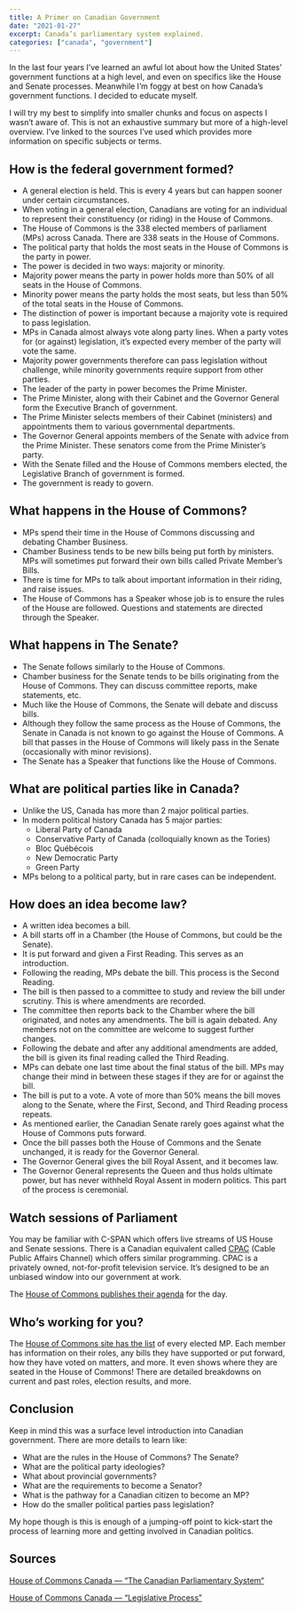 ```yaml
---
title: A Primer on Canadian Government
date: "2021-01-27"
excerpt: Canada’s parliamentary system explained.
categories: ["canada", "government"]
---
```


In the last four years I’ve learned an awful lot about how the United States’ government functions at a high level, and even on specifics like the House and Senate processes. Meanwhile I’m foggy at best on how Canada’s government functions. I decided to educate myself.

I will try my best to simplify into smaller chunks and focus on aspects I wasn’t aware of. This is not an exhaustive summary but more of a high-level overview. I’ve linked to the sources I’ve used which provides more information on specific subjects or terms.

## How is the federal government formed?

- A general election is held. This is every 4 years but can happen sooner under certain circumstances.
- When voting in a general election, Canadians are voting for an individual to represent their constituency (or riding) in the House of Commons.
- The House of Commons is the 338 elected members of parliament (MPs) across Canada. There are 338 seats in the House of Commons.
- The political party that holds the most seats in the House of Commons is the party in power.
- The power is decided in two ways: majority or minority.
- Majority power means the party in power holds more than 50% of all seats in the House of Commons.
- Minority power means the party holds the most seats, but less than 50% of the total seats in the House of Commons.
- The distinction of power is important because a majority vote is required to pass legislation.
- MPs in Canada almost always vote along party lines. When a party votes for (or against) legislation, it’s expected every member of the party will vote the same.
- Majority power governments therefore can pass legislation without challenge, while minority governments require support from other parties.
- The leader of the party in power becomes the Prime Minister.
- The Prime Minister, along with their Cabinet and the Governor General form the Executive Branch of government.
- The Prime Minister selects members of their Cabinet (ministers) and appointments them to various governmental departments.
- The Governor General appoints members of the Senate with advice from the Prime Minister. These senators come from the Prime Minister’s party.
- With the Senate filled and the House of Commons members elected, the Legislative Branch of government is formed.
- The government is ready to govern.

## What happens in the House of Commons?

- MPs spend their time in the House of Commons discussing and debating Chamber Business.
- Chamber Business tends to be new bills being put forth by ministers. MPs will sometimes put forward their own bills called Private Member’s Bills.
- There is time for MPs to talk about important information in their riding, and raise issues.
- The House of Commons has a Speaker whose job is to ensure the rules of the House are followed. Questions and statements are directed through the Speaker.

## What happens in The Senate?

- The Senate follows similarly to the House of Commons.
- Chamber business for the Senate tends to be bills originating from the House of Commons. They can discuss committee reports, make statements, etc.
- Much like the House of Commons, the Senate will debate and discuss bills.
- Although they follow the same process as the House of Commons, the Senate in Canada is not known to go against the House of Commons. A bill that passes in the House of Commons will likely pass in the Senate (occasionally with minor revisions).
- The Senate has a Speaker that functions like the House of Commons.

## What are political parties like in Canada?

- Unlike the US, Canada has more than 2 major political parties.
- In modern political history Canada has 5 major parties:
  - Liberal Party of Canada
  - Conservative Party of Canada (colloquially known as the Tories)
  - Bloc Québécois
  - New Democratic Party
  - Green Party
- MPs belong to a political party, but in rare cases can be independent.

## How does an idea become law?

- A written idea becomes a bill.
- A bill starts off in a Chamber (the House of Commons, but could be the Senate).
- It is put forward and given a First Reading. This serves as an introduction.
- Following the reading, MPs debate the bill. This process is the Second Reading.
- The bill is then passed to a committee to study and review the bill under scrutiny. This is where amendments are recorded.
- The committee then reports back to the Chamber where the bill originated, and notes any amendments. The bill is again debated. Any members not on the committee are welcome to suggest further changes.
- Following the debate and after any additional amendments are added, the bill is given its final reading called the Third Reading.
- MPs can debate one last time about the final status of the bill. MPs may change their mind in between these stages if they are for or against the bill.
- The bill is put to a vote. A vote of more than 50% means the bill moves along to the Senate, where the First, Second, and Third Reading process repeats.
- As mentioned earlier, the Canadian Senate rarely goes against what the House of Commons puts forward.
- Once the bill passes both the House of Commons and the Senate unchanged, it is ready for the Governor General.
- The Governor General gives the bill Royal Assent, and it becomes law.
- The Governor General represents the Queen and thus holds ultimate power, but has never withheld Royal Assent in modern politics. This part of the process is ceremonial.

## Watch sessions of Parliament

You may be familiar with C-SPAN which offers live streams of US House and Senate sessions. There is a Canadian equivalent called [CPAC][cpac] (Cable Public Affairs Channel) which offers similar programming. CPAC is a privately owned, not-for-profit television service. It’s designed to be an unbiased window into our government at work.

The [House of Commons publishes their agenda][hocagenda] for the day.

## Who’s working for you?

The [House of Commons site has the list][hocmembers] of every elected MP. Each member has information on their roles, any bills they have supported or put forward, how they have voted on matters, and more. It even shows where they are seated in the House of Commons! There are detailed breakdowns on current and past roles, election results, and more.

## Conclusion

Keep in mind this was a surface level introduction into Canadian government. There are more details to learn like:

- What are the rules in the House of Commons? The Senate?
- What are the political party ideologies?
- What about provincial governments?
- What are the requirements to become a Senator?
- What is the pathway for a Canadian citizen to become an MP?
- How do the smaller political parties pass legislation?

My hope though is this is enough of a jumping-off point to kick-start the process of learning more and getting involved in Canadian politics.

## Sources

[House of Commons Canada — “The Canadian Parliamentary System“](https://www.ourcommons.ca/About/OurProcedure/ParliamentaryFramework/c_g_parliamentaryframework-e.htm)

[House of Commons Canada — “Legislative Process”](https://www.ourcommons.ca/About/OurProcedure/LegislativeProcess/c_g_legislativeprocess-e.htm)

[cpac]: https://www.cpac.ca/en/
[hocagenda]: https://www.ourcommons.ca/en#pw-agenda-publications
[hocmembers]: https://www.ourcommons.ca/members/en
